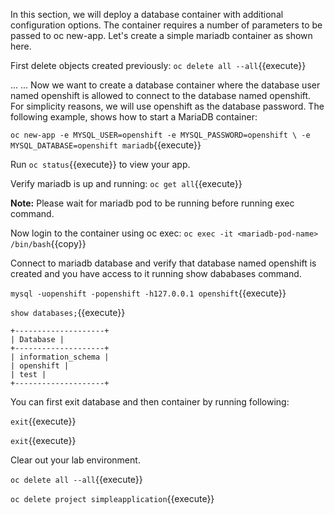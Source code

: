 In this section, we will deploy a database container with additional configuration options. The container requires a number of parameters to be passed to oc new-app. Let's create a simple mariadb container as shown here.

First delete objects created previously:
`oc delete all --all`{{execute}}

...
<OUTPUT OMITTED>
...
Now we want to create a database container where the database user named openshift is allowed to connect to the database named openshift. For simplicity reasons, we will use openshift as the database password. The following example, shows how to start a MariaDB container:


`oc new-app -e MYSQL_USER=openshift -e MYSQL_PASSWORD=openshift \
-e MYSQL_DATABASE=openshift mariadb`{{execute}}


Run `oc status`{{execute}} to view your app.

Verify mariadb is up and running:
`oc get all`{{execute}}


**Note:** Please wait for mariadb pod to be running before running exec command.

Now login to the container using oc exec:
`oc exec -it <mariadb-pod-name> /bin/bash`{{copy}}


Connect to mariadb database and verify that database named openshift is created and you have access to it running show dababases command.

`mysql -uopenshift -popenshift -h127.0.0.1 openshift`{{execute}}

`show databases;`{{execute}}

```
+--------------------+
| Database |
+--------------------+
| information_schema |
| openshift |
| test |
+--------------------+
```

You can first exit database and then container by running following:

`exit`{{execute}}

`exit`{{execute}}


Clear out your lab environment.

`oc delete all --all`{{execute}}

`oc delete project simpleapplication`{{execute}}